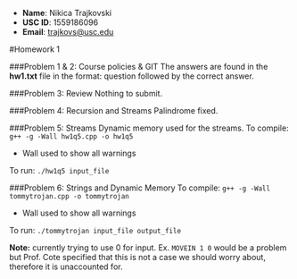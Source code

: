 - **Name**: Nikica Trajkovski
- **USC ID**: 1559186096
- **Email**: trajkovs@usc.edu

#Homework 1

###Problem 1 & 2: Course policies & GIT
The answers are found in the **hw1.txt** file in the format: question followed by the correct answer.

###Problem 3: Review
Nothing to submit.

###Problem 4: Recursion and Streams
Palindrome fixed.

###Problem 5: Streams
Dynamic memory used for the streams.
To compile:
`g++ -g -Wall hw1q5.cpp -o hw1q5`
* Wall used to show all warnings

To run:
`./hw1q5 input_file`

###Problem 6: Strings and Dynamic Memory
To compile:
`g++ -g -Wall tommytrojan.cpp -o tommytrojan`
* Wall used to show all warnings

To run:
`./tommytrojan input_file output_file`

**Note:** currently trying to use 0 for input. Ex. `MOVEIN 1 0` would be a problem but Prof. Cote specified that this is not a case we should worry about, therefore it is unaccounted for.